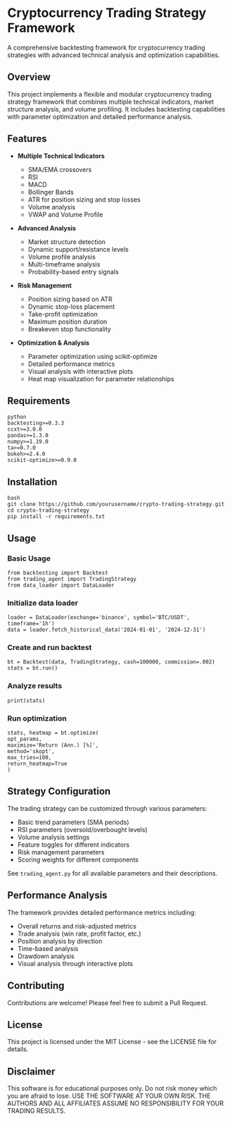 # Cryptocurrency Trading Strategy Framework

A comprehensive backtesting framework for cryptocurrency trading strategies with advanced technical analysis and optimization capabilities.

## Overview

This project implements a flexible and modular cryptocurrency trading strategy framework that combines multiple technical indicators, market structure analysis, and volume profiling. It includes backtesting capabilities with parameter optimization and detailed performance analysis.

## Features

- **Multiple Technical Indicators**
  - SMA/EMA crossovers
  - RSI
  - MACD
  - Bollinger Bands
  - ATR for position sizing and stop losses
  - Volume analysis
  - VWAP and Volume Profile

- **Advanced Analysis**
  - Market structure detection
  - Dynamic support/resistance levels
  - Volume profile analysis
  - Multi-timeframe analysis
  - Probability-based entry signals

- **Risk Management**
  - Position sizing based on ATR
  - Dynamic stop-loss placement
  - Take-profit optimization
  - Maximum position duration
  - Breakeven stop functionality

- **Optimization & Analysis**
  - Parameter optimization using scikit-optimize
  - Detailed performance metrics
  - Visual analysis with interactive plots
  - Heat map visualization for parameter relationships

## Requirements

```
python
backtesting>=0.3.3
ccxt>=3.0.0
pandas>=1.3.0
numpy>=1.19.0
ta>=0.7.0
bokeh>=2.4.0
scikit-optimize>=0.9.0
```

## Installation

```
bash
git clone https://github.com/yourusername/crypto-trading-strategy.git
cd crypto-trading-strategy
pip install -r requirements.txt
```

## Usage

### Basic Usage

```
from backtesting import Backtest
from trading_agent import TradingStrategy
from data_loader import DataLoader
```

### Initialize data loader
```
loader = DataLoader(exchange='binance', symbol='BTC/USDT', timeframe='1h')
data = loader.fetch_historical_data('2024-01-01', '2024-12-31')
```

### Create and run backtest
```
bt = Backtest(data, TradingStrategy, cash=100000, commission=.002)
stats = bt.run()
```
### Analyze results
`print(stats)`

### Run optimization
```
stats, heatmap = bt.optimize(
opt_params,
maximize='Return (Ann.) [%]',
method='skopt',
max_tries=100,
return_heatmap=True
)
```


## Strategy Configuration

The trading strategy can be customized through various parameters:

- Basic trend parameters (SMA periods)
- RSI parameters (oversold/overbought levels)
- Volume analysis settings
- Feature toggles for different indicators
- Risk management parameters
- Scoring weights for different components

See `trading_agent.py` for all available parameters and their descriptions.

## Performance Analysis

The framework provides detailed performance metrics including:

- Overall returns and risk-adjusted metrics
- Trade analysis (win rate, profit factor, etc.)
- Position analysis by direction
- Time-based analysis
- Drawdown analysis
- Visual analysis through interactive plots

## Contributing

Contributions are welcome! Please feel free to submit a Pull Request.

## License

This project is licensed under the MIT License - see the LICENSE file for details.

## Disclaimer

This software is for educational purposes only. Do not risk money which you are afraid to lose. USE THE SOFTWARE AT YOUR OWN RISK. THE AUTHORS AND ALL AFFILIATES ASSUME NO RESPONSIBILITY FOR YOUR TRADING RESULTS.